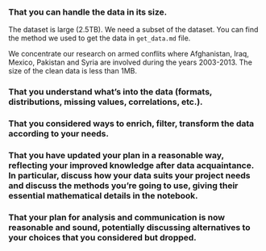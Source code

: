 
###    That you can handle the data in its size.
The dataset is large (2.5TB). We need a subset of the dataset. You can find the method we used to get the data in `get_data.md` file.

We concentrate our research on armed conflits where Afghanistan, Iraq, Mexico, Pakistan and Syria are involved during the years 2003-2013. The size of the clean data is less than 1MB.   

### That you understand what’s into the data (formats, distributions, missing values, correlations, etc.).
###    That you considered ways to enrich, filter, transform the data according to your needs.
###   That you have updated your plan in a reasonable way, reflecting your improved knowledge after data acquaintance. In particular, discuss how your data suits your project needs and discuss the methods you’re going to use, giving their essential mathematical details in the notebook.
###  That your plan for analysis and communication is now reasonable and sound, potentially discussing alternatives to your choices that you considered but dropped.

